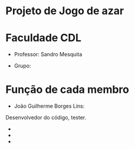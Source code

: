 # Projeto de Jogo de azar
# Faculdade CDL

- Professor: Sandro Mesquita

- Grupo:

# Função de cada membro
- João Guilherme Borges Lins:

Desenvolvedor do código, tester.

-

-

-
